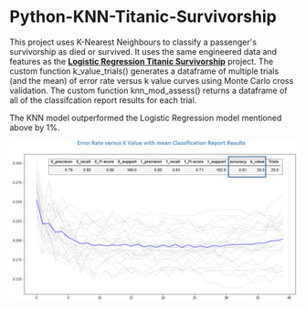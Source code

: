 # Python-KNN-Titanic-Survivorship

This project uses K-Nearest Neighbours to  classify a passenger's survivorship as died or survived. It uses the same engineered data and features as the  **[Logistic Regression Titanic Survivorship](https://github.com/aaronmkwong/Python-Logistic-Regression-Titanic-Survivorship)** project. The custom function k_value_trials() generates a dataframe of multiple trials (and the mean) of error rate versus k value curves using Monte Carlo cross validation. The custom function knn_mod_assess() returns a dataframe of all of the classifcation report results for each trial. 

The KNN model outperformed the Logistic Regression model mentioned above by 1%. 

<img src="https://github.com/aaronmkwong/Python-KNN-Titanic-Survivorship/blob/main/Other%20Files/results_knn_titanic_survivorship_01.JPG">
